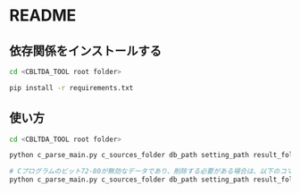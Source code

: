 # README

## 依存関係をインストールする

```bash
cd <CBLTDA_TOOL root folder>

pip install -r requirements.txt
```

## 使い方

```bash
cd <CBLTDA_TOOL root folder>

python c_parse_main.py c_sources_folder db_path setting_path result_folder

# Cプログラムのビット72-80が無効なデータであり、削除する必要がある場合は、以下のコマンドを使用する。
python c_parse_main.py c_sources_folder db_path setting_path result_folder -R
```

